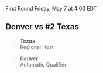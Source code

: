 First Round
Friday, May 7 at 4:00 EDT
## Denver vs #2 Texas

> ***Texas***  
> Regional Host

> ***Denver***  
> Automatic Qualifier